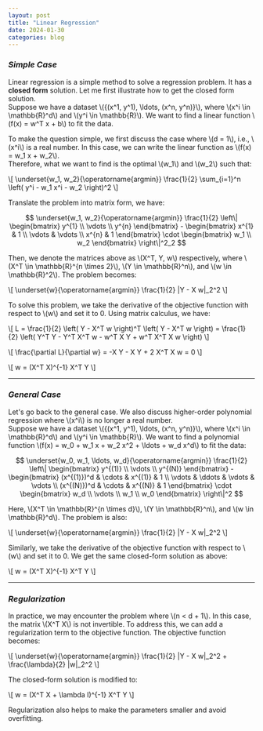 ```yaml
---
layout: post
title: "Linear Regression"
date: 2024-01-30
categories: blog
---
```


<!-- ## Linear Regression -->

### *Simple Case*

Linear regression is a simple method to solve a regression problem. It has a **closed form** solution. Let me first illustrate how to get the closed form solution.  
Suppose we have a dataset \\(\{(x^1, y^1), \ldots, (x^n, y^n)\}\\), where \\(x^i \in \mathbb{R}^d\\) and \\(y^i \in \mathbb{R}\\). We want to find a linear function \\(f(x) = w^T x + b\\) to fit the data.  

To make the question simple, we first discuss the case where \\(d = 1\\), i.e., \\(x^i\\) is a real number. In this case, we can write the linear function as \\(f(x) = w_1 x + w_2\\).  
Therefore, what we want to find is the optimal \\(w_1\\) and \\(w_2\\) such that:

\\[
\underset{w_1, w_2}{\operatorname{argmin}} \frac{1}{2} \sum_{i=1}^n \left( y^i - w_1 x^i - w_2 \right)^2
\\]

Translate the problem into matrix form, we have:

$$
\underset{w_1, w_2}{\operatorname{argmin}} \frac{1}{2} \left\| 
\begin{bmatrix}
y^{1} \\
\vdots \\
y^{n}
\end{bmatrix} - 
\begin{bmatrix}
x^{1} & 1 \\
\vdots & \vdots \\
x^{n} & 1
\end{bmatrix}
\cdot
\begin{bmatrix}
w_1 \\
w_2
\end{bmatrix}
\right\|^2_2
$$


Then, we denote the matrices above as \\(X^T, Y, w\\) respectively, where \\(X^T \in \mathbb{R}^{n \times 2}\\), \\(Y \in \mathbb{R}^n\\), and \\(w \in \mathbb{R}^2\\). The problem becomes:

\\[
\underset{w}{\operatorname{argmin}} \frac{1}{2} \|Y - X w\|_2^2
\\]

To solve this problem, we take the derivative of the objective function with respect to \\(w\\) and set it to 0. Using matrix calculus, we have:

\\[
L = \frac{1}{2} \left( Y - X^T w \right)^T \left( Y - X^T w \right) = \frac{1}{2} \left( Y^T Y - Y^T X^T w - w^T X Y + w^T X^T X w \right)
\\]

\\[
\frac{\partial L}{\partial w} = -X Y - X Y + 2 X^T X w = 0
\\]

\\[
w = (X^T X)^{-1} X^T Y
\\]

---

### *General Case*

Let's go back to the general case. We also discuss higher-order polynomial regression where \\(x^i\\) is no longer a real number.  
Suppose we have a dataset \\(\{(x^1, y^1), \ldots, (x^n, y^n)\}\\), where \\(x^i \in \mathbb{R}^d\\) and \\(y^i \in \mathbb{R}\\). We want to find a polynomial function \\(f(x) = w_0 + w_1 x + w_2 x^2 + \ldots + w_d x^d\\) to fit the data:

$$
\underset{w_0, w_1, \ldots, w_d}{\operatorname{argmin}} \frac{1}{2} \left\| 
\begin{bmatrix}
y^{(1)} \\
\vdots \\
y^{(N)}
\end{bmatrix} - 
\begin{bmatrix}
(x^{(1)})^d & \cdots & x^{(1)} & 1 \\
\vdots & \ddots & \vdots & \vdots \\
(x^{(N)})^d & \cdots & x^{(N)} & 1
\end{bmatrix}
\cdot
\begin{bmatrix}
w_d \\
\vdots \\
w_1 \\
w_0
\end{bmatrix}
\right\|^2
$$


Here, \\(X^T \in \mathbb{R}^{n \times d}\\), \\(Y \in \mathbb{R}^n\\), and \\(w \in \mathbb{R}^d\\). The problem is also:

\\[
\underset{w}{\operatorname{argmin}} \frac{1}{2} \|Y - X w\|_2^2
\\]

Similarly, we take the derivative of the objective function with respect to \\(w\\) and set it to 0. We get the same closed-form solution as above:

\\[
w = (X^T X)^{-1} X^T Y
\\]

---

### *Regularization*

In practice, we may encounter the problem where \\(n < d + 1\\). In this case, the matrix \\(X^T X\\) is not invertible. To address this, we can add a regularization term to the objective function. The objective function becomes:

\\[
\underset{w}{\operatorname{argmin}} \frac{1}{2} \|Y - X w\|_2^2 + \frac{\lambda}{2} \|w\|_2^2
\\]

The closed-form solution is modified to:

\\[
w = (X^T X + \lambda I)^{-1} X^T Y
\\]

Regularization also helps to make the parameters smaller and avoid overfitting.

